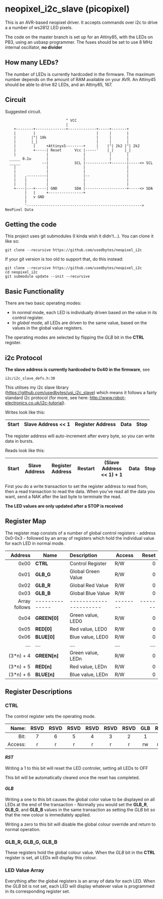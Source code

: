 # neopixel_i2c_slave (picopixel)

This is an AVR-based neopixel driver. It accepts commands over i2c to drive a
a number of ws2812 LED pixels.

The code on the master branch is set up for an Attiny85, with the LEDs on PB3,
using an usbasp programmer. The fuses should be set to use 8 MHz internal
oscillator, **no divider**

## How many LEDs?
The number of LEDs is currently hardcoded in the firmware. The maximum number
depends on the amount of RAM available on your AVR.
An Attiny45 should be able to drive 82 LEDs, and an Attiny85, 167.

## Circuit

Suggested circuit.

```
                            ^ VCC
                            |
    +--------+--------------+-------------+-----+-------+
    |        |                            |     |       |
    |       |"| 10k                       |     |       |
    |       |_|                           |     |       |
    |        |     +Attinyx5--------+     |    |"| 2k2 |"| 2k2
    |        +-----| Reset      Vcc |-----'    |_|     |_|
    |              |                |           |       |
  _____ 0.1u       |                |           |       |
  _____          --|            SCL |-----------+-------|-----<> SCL
    |              |                |                   |
    |              |                |                   |
    |    ,---------|                |--                 |
    |    |         |                |                   |
    |    |         |                |                   |
    +----|---+-----| GND        SDA |-------------------+-----<> SDA
         |   |     +----------------+
         |   v GND
         |
         '-----------------------------------------------------> NeoPixel Data

```

## Getting the code

This project uses git submodules (I kinda wish it didn't...). You can clone
it like so:

```git clone --recursive https://github.com/usedbytes/neopixel_i2c```

If your git version is too old to support that, do this instead:

```
git clone --recursive https://github.com/usedbytes/neopixel_i2c
cd neopixel_i2c
git submodule update --init --recursive
```


## Basic Functionality

There are two basic operating modes:
 * In *normal* mode, each LED is individually driven based on the value in its
   control register.
 * In *global* mode, all LEDs are driven to the same value, based on the values
   in the global value registers.

The operating modes are selected by flipping the *GLB* bit in the **CTRL**
register.

## i2c Protocol

**The slave address is currently hardcoded to 0x40 in the firmware**, see

```
i2c/i2c_slave_defs.h:30
```


This utilises my i2c slave library (https://github.com/usedbytes/usi_i2c_slave)
which means it follows a fairly standard i2c protocol (for more, see here:
http://www.robot-electronics.co.uk/i2c-tutorial).

Writes look like this:

| Start | Slave Address << 1 | Register Address | Data | Stop |
|-------|--------------------|------------------|------|------|

The register address will auto-increment after every byte, so you can write
data in bursts.

Reads look like this:

| Start | Slave Address | Register Address | Restart | (Slave Address << 1) + 1  | Data | Stop |
|-------|---------------|------------------|---------|---------------------------|------|------|

First you do a write transaction to set the register address to read from, then
a read transaction to read the data. When you've read all the data you want,
send a NAK after the last byte to terminate the read.

**The LED values are only updated after a STOP is received**

## Register Map
The register map consists of a number of global control registers - address
0x0-0x3 - followed by an array of registers which hold the individual value
for each LED in normal mode.

| **Address** | **Name**     | **Description**      | **Access** | **Reset** |
|------------:|--------------|:---------------------|--------|------:|
|   0x00      | **CTRL**     | Control Register     | R/W    |    0  |
|   0x01      | **GLB_G**    | Global Green Value   | R/W    |    0  |
|   0x02      | **GLB_R**    | Global Red Value     | R/W    |    0  |
|   0x03      | **GLB_B**    | Global Blue Value    | R/W    |    0  |
|Array follows|--------------|----------------------|--------|-------|
|   0x04      | **GREEN[0]** | Green value, LED0    | R/W    |    0  |
|   0x05      | **RED[0]**   | Red value, LED0      | R/W    |    0  |
|   0x06      | **BLUE[0]**  | Blue value, LED0     | R/W    |    0  |
|   ....      | ....         | ....                 | ....   | ....  |
| (3*n) + 4   | **GREEN[n]** | Green value, LEDn    | R/W    |    0  |
| (3*n) + 5   | **RED[n]**   | Red value, LEDn      | R/W    |    0  |
| (3*n) + 6   | **BLUE[n]**  | Blue value, LEDn     | R/W    |    0  |

## Register Descriptions

### **CTRL**
The control register sets the operating mode.

|   Name: | RSVD | RSVD | RSVD | RSVD | RSVD | RSVD | GLB  | RST  |
|--------:|:----:|:----:|:----:|:----:|:----:|:----:|:----:|:----:|
|    Bit: |    7 |    6 |    5 |    4 |    3 |    2 |    1 |    0 |
| Access: |    r |    r |   r  |   r  |   r  |   r  |  rw  |  rw  |

#### *RST*
Writing a 1 to this bit will reset the LED controler, setting all LEDs to OFF

This bit will be automatically cleared once the reset has completed.

#### *GLB*
Writing a one to this bit causes the global color value to be displayed on all
LEDs at the end of the transaction - Normally you would set the **GLB_R**,
**GLB_G**, and **GLB_B** values in the same transaction as setting the *GLB*
bit so that the new colour is immediately applied.

Writing a zero to this bit will disable the global colour override and return to
normal operation.

### **GLB_R**, **GLB_G**, **GLB_B**
These registers hold the global colour value. When the *GLB* bit in the
**CTRL** register is set, all LEDs will display this colour.

### **LED Value Array**
Everything after the global registers is an array of data for each LED.
When the *GLB* bit is not set, each LED will display whatever value is
programmed in its corresponding register set.

